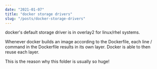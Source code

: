 ```yaml
---
date: "2021-01-07"
title: "docker storage drivers"
slug: "/posts/docker-storage-drivers"
---
```


docker's default storage driver is in overlay2 for linux/rhel systems.

Whenever docker builds an image according to the Dockerfile, each line / command in the Dockerfile results in its own layer. Docker is able to then reuse each layer.

This is the reason why this folder is usually so huge! 
